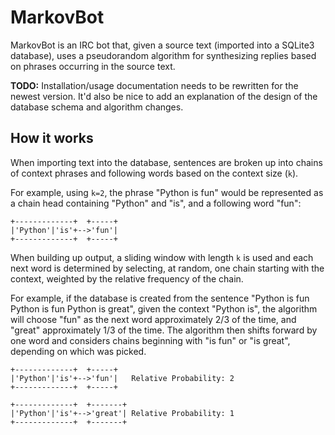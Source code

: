 MarkovBot
=========

MarkovBot is an IRC bot that, given a source text (imported into a SQLite3
database), uses a pseudorandom algorithm for synthesizing replies based on
phrases occurring in the source text.

**TODO:** Installation/usage documentation needs to be rewritten for the newest
version.  It'd also be nice to add an explanation of the design of the database
schema and algorithm changes.

## How it works

When importing text into the database, sentences are broken up into chains of
context phrases and following words based on the context size (`k`).

For example, using `k=2`, the phrase "Python is fun" would be represented as a
chain head containing "Python" and "is", and a following word "fun":

    +-------------+  +-----+
    |'Python'|'is'+-->'fun'|
    +-------------+  +-----+

When building up output, a sliding window with length `k` is used and each next
word is determined by selecting, at random, one chain starting with the context,
weighted by the relative frequency of the chain.

For example, if the database is created from the sentence "Python is fun Python
is fun Python is great", given the context "Python is", the algorithm will
choose "fun" as the next word approximately 2/3 of the time, and "great"
approximately 1/3 of the time.  The algorithm then shifts forward by one word
and considers chains beginning with "is fun" or "is great", depending on which
was picked.

    +-------------+  +-----+
    |'Python'|'is'+-->'fun'|   Relative Probability: 2
    +-------------+  +-----+

    +-------------+  +-------+
    |'Python'|'is'+-->'great'| Relative Probability: 1
    +-------------+  +-------+
